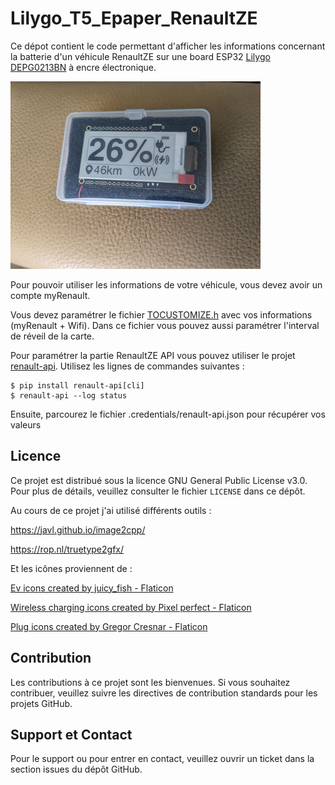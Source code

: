 # Lilygo_T5_Epaper_RenaultZE

Ce dépot contient le code permettant d'afficher les informations concernant la batterie d'un véhicule RenaultZE sur une board ESP32 [Lilygo DEPG0213BN](https://www.lilygo.cc/products/t5-v2-3-1) à encre électronique.

![DEPG0213BN](./doc/DEPG0213BN_SMALL.jpg)

Pour pouvoir utiliser les informations de votre véhicule, vous devez avoir un compte myRenault.

Vous devez paramétrer le fichier [TOCUSTOMIZE.h](./include/TOCUSTOMIZE.h) avec vos informations (myRenault + Wifi). Dans ce fichier vous pouvez aussi paramétrer l'interval de réveil de la carte.

Pour paramétrer la partie RenaultZE API vous pouvez utiliser le projet [renault-api](https://github.com/hacf-fr/renault-api).
Utilisez les lignes de commandes suivantes :
```
$ pip install renault-api[cli]
$ renault-api --log status
```
Ensuite, parcourez le fichier .credentials/renault-api.json pour récupérer vos valeurs

## Licence

Ce projet est distribué sous la licence GNU General Public License v3.0. Pour plus de détails, veuillez consulter le fichier `LICENSE` dans ce dépôt.

Au cours de ce projet j'ai utilisé différents outils :

https://javl.github.io/image2cpp/

https://rop.nl/truetype2gfx/

Et les icônes proviennent de :

[Ev icons created by juicy_fish - Flaticon](https://www.flaticon.com/free-icons/ev)

[Wireless charging icons created by Pixel perfect - Flaticon](https://www.flaticon.com/free-icons/wireless-charging)

[Plug icons created by Gregor Cresnar - Flaticon](https://www.flaticon.com/free-icons/plug)

## Contribution

Les contributions à ce projet sont les bienvenues. Si vous souhaitez contribuer, veuillez suivre les directives de contribution standards pour les projets GitHub.

## Support et Contact

Pour le support ou pour entrer en contact, veuillez ouvrir un ticket dans la section issues du dépôt GitHub.
